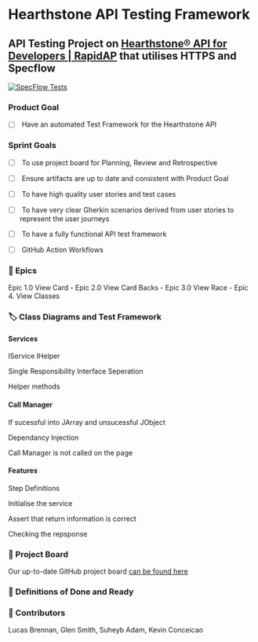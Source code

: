 # Hearthstone API Testing Framework

## API Testing Project on [Hearthstone® API for Developers | RapidAP]((https://rapidapi.com/omgvamp/api/hearthstone)) that utilises HTTPS and Specflow

[![SpecFlow Tests](https://github.com/gleniw/HearthstoneAPITestingFramework/actions/workflows/dotnet.yml/badge.svg)](https://github.com/gleniw/HearthstoneAPITestingFramework/actions/workflows/dotnet.yml)

### Product Goal

* [ ]  Have an automated Test Framework for the Hearthstone API  

### Sprint Goals
* [ ]  To use project board for Planning, Review and Retrospective
* [ ]  Ensure artifacts are up to date and consistent with Product Goal
* [ ]  To have high quality user stories and test cases
* [ ]  To have very clear Gherkin scenarios derived from user stories to represent the user journeys
* [ ]  To have a fully functional API test framework
* [ ]  GitHub Action Workflows


### 🎉️ Epics

Epic 1.0 View Card - Epic 2.0 View Card Backs - Epic 3.0 View Race - Epic 4. View Classes

### 🏷 Class Diagrams and Test Framework

#### Services

IService
IHelper

Single Responsibility
Interface Seperation

Helper methods

#### Call Manager

If sucessful into JArray and unsucessful JObject

Dependancy Injection

Call Manager is not called on the page


#### Features

Step Definitions

Initialise the service

Assert that return information is correct

Checking the repsponse



### 📝 Project Board

Our up-to-date GitHub project board [can be found here](https://github.com/users/gleniw/projects/1)

### 💭 Definitions of Done and Ready



### 🤺 Contributors

Lucas Brennan,  Glen Smith, Suheyb Adam, Kevin Conceicao
